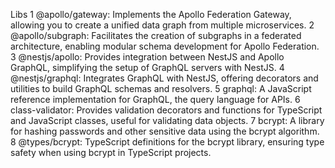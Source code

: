 
Libs
1 @apollo/gateway: Implements the Apollo Federation Gateway, allowing you to create a unified data graph from multiple microservices.
2 @apollo/subgraph: Facilitates the creation of subgraphs in a federated architecture, enabling modular schema development for Apollo Federation.
3 @nestjs/apollo: Provides integration between NestJS and Apollo GraphQL, simplifying the setup of GraphQL servers with NestJS.
4 @nestjs/graphql: Integrates GraphQL with NestJS, offering decorators and utilities to build GraphQL schemas and resolvers.
5 graphql: A JavaScript reference implementation for GraphQL, the query language for APIs.
6 class-validator: Provides validation decorators and functions for TypeScript and JavaScript classes, useful for validating data objects.
7 bcrypt: A library for hashing passwords and other sensitive data using the bcrypt algorithm.
8 @types/bcrypt: TypeScript definitions for the bcrypt library, ensuring type safety when using bcrypt in TypeScript projects.
